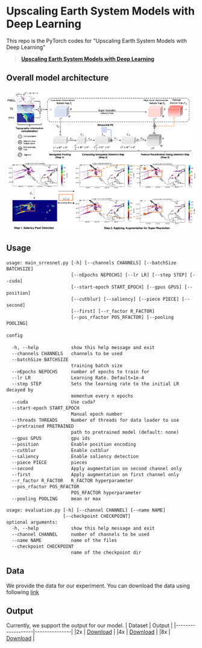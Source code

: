 # Upscaling Earth System Models with Deep Learning #
This repo is the PyTorch codes for "Upscaling Earth System Models with Deep Learning"
> [**Upscaling Earth System Models with Deep Learning**]()


## Overall model architecture ##
<center><img src="./figure/model_architecture.png"> </center>
<center><img src="./figure/aug_architecture.png"> </center>

## Usage ##
```
usage: main_srresnet.py [-h] [--channels CHANNELS] [--batchSize BATCHSIZE]
                        [--nEpochs NEPOCHS] [--lr LR] [--step STEP] [--cuda]
                        [--start-epoch START_EPOCH] [--gpus GPUS] [--position]
                        [--cutblur] [--saliency] [--piece PIECE] [--second]
                        [--first] [--r_factor R_FACTOR]
                        [--pos_rfactor POS_RFACTOR] [--pooling POOLING]

config

  -h, --help            show this help message and exit
  --channels CHANNELS   channels to be used
  --batchSize BATCHSIZE
                        training batch size
  --nEpochs NEPOCHS     number of epochs to train for
  --lr LR               Learning Rate. Default=1e-4
  --step STEP           Sets the learning rate to the initial LR decayed by
                        momentum every n epochs
  --cuda                Use cuda?
  --start-epoch START_EPOCH
                        Manual epoch number
  --threads THREADS     Number of threads for data loader to use
  --pretrained PRETRAINED
                        path to pretrained model (default: none)
  --gpus GPUS           gpu ids
  --position            Enable position encoding
  --cutblur             Enable cutblur
  --saliency            Enable saliency detection
  --piece PIECE         pieces
  --second              Apply augmentation on second channel only
  --first               Apply augmentation on first channel only
  --r_factor R_FACTOR   R_FACTOR hyperparameter
  --pos_rfactor POS_RFACTOR
                        POS_RFACTOR hyperparameter
  --pooling POOLING     mean or max
```
```
usage: evaluation.py [-h] [--channel CHANNEL] [--name NAME]
                     [--checkpoint CHECKPOINT]
optional arguments:
  -h, --help            show this help message and exit
  --channel CHANNEL     number of channels to be used
  --name NAME           name of the files
  --checkpoint CHECKPOINT
                        name of the checkpoint dir
```

## Data ##
We provide the data for our experiment. You can download the data using following
[link](http://climatedata.ibs.re.kr/data/cesm-hires)
                     
## Output ##
Currently, we support the output for our model.
| Dataset           | Output | 
|-------------------|---------------|
|2x           | [Download](https://drive.google.com/file/d/1ONJbw6Qnccgl20uN38pS3RgpqeobAWxb/view?usp=sharing)  | 
|4x           | [Download](https://drive.google.com/file/d/1SWXqE5Esu4j4n7QUrL6kbR39Xzb6bgJg/view?usp=sharing)  |
|8x           | [Download](https://drive.google.com/file/d/15lFVyOjZvGbqdZ1R150XL9-SuGgo57kp/view?usp=sharing)  |
